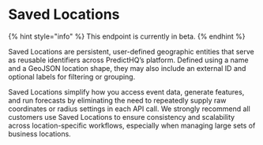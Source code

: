 # Saved Locations

{% hint style="info" %}
This endpoint is currently in beta.
{% endhint %}

Saved Locations are persistent, user-defined geographic entities that serve as reusable identifiers across PredictHQ’s platform. Defined using a name and a GeoJSON location shape, they may also include an external ID and optional labels for filtering or grouping.

Saved Locations simplify how you access event data, generate features, and run forecasts by eliminating the need to repeatedly supply raw coordinates or radius settings in each API call. We strongly recommend all customers use Saved Locations to ensure consistency and scalability across location-specific workflows, especially when managing large sets of business locations.
